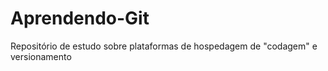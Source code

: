# Aprendendo-Git
Repositório de estudo sobre plataformas de hospedagem de "codagem" e versionamento
